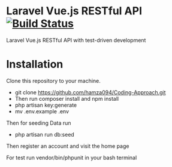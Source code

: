 #  Laravel Vue.js RESTful API [![Build Status](https://app.travis-ci.com/hamza094/Coding-Approach.svg?branch=master)](https://app.travis-ci.com/hamza094/Coding-Approach)

 Laravel Vue.js RESTful API with test-driven development
 
# Installation

Clone this repository to your machine.

- git clone https://github.com/hamza094/Coding-Approach.git
- Then run composer install and npm install
- php artisan key:generate
- mv .env.example .env

Then for seeding Data run

- php artisan run db:seed

Then register an account and visit the home page

For test run vendor/bin/phpunit in your bash terminal

